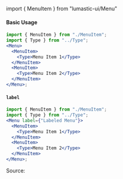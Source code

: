 import { MenuItem } from "lumastic-ui/Menu"

#### Basic Usage

```jsx
import { MenuItem } from "./MenuItem";
import { Type } from "../Type";
<Menu>
  <MenuItem>
    <Type>Menu Item 1</Type>
  </MenuItem>
  <MenuItem>
    <Type>Menu Item 2</Type>
  </MenuItem>
</Menu>;
```

#### `label`

```jsx
import { MenuItem } from "./MenuItem";
import { Type } from "../Type";
<Menu label={"Labeled Menu"}>
  <MenuItem>
    <Type>Menu Item 1</Type>
  </MenuItem>
  <MenuItem>
    <Type>Menu Item 2</Type>
  </MenuItem>
</Menu>;
```

Source:

```js { "file": "./Menu.js" }
```

```js { "file": "./MenuItem/MenuItem.js" }
```

